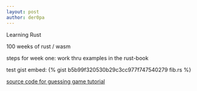 ```yaml
---
layout: post
author: der0pa
---
```

Learning Rust

100 weeks of rust / wasm

steps for week one:
work thru examples in the rust-book 

test gist embed:
{% gist b5b99f320530b29c3cc977f747540279 fib.rs %}
 


 [source code for guessing game tutorial](
 https://github.com/der0pa/one-hundred-weeks/blob/master/guessing_game/src/main.rs)